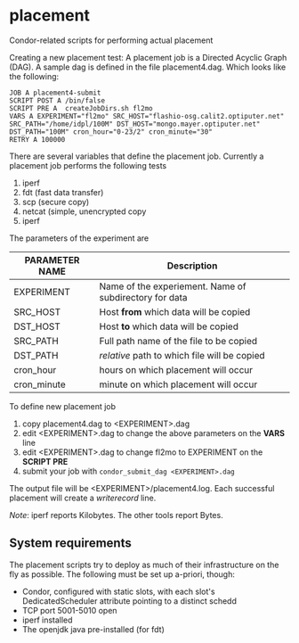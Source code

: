 placement
=========

Condor-related scripts for performing actual placement

Creating a new placement test:
A placement job is a Directed Acyclic Graph (DAG). A sample dag is defined in
the file placement4.dag. Which looks like the following:

    JOB A placement4-submit
    SCRIPT POST A /bin/false
    SCRIPT PRE A  createJobDirs.sh fl2mo
    VARS A EXPERIMENT="fl2mo" SRC_HOST="flashio-osg.calit2.optiputer.net" SRC_PATH="/home/idpl/100M" DST_HOST="mongo.mayer.optiputer.net" DST_PATH="100M" cron_hour="0-23/2" cron_minute="30"
    RETRY A 100000

There are several variables that define the placement job. Currently a placement job performs the following tests
 1. iperf
 2. fdt (fast data transfer)
 3. scp (secure copy)
 4. netcat (simple, unencrypted copy
 5. iperf


The parameters of the experiment are

|PARAMETER NAME |  Description|
|---------------|-------------|
| EXPERIMENT |  Name of the experiement. Name of subdirectory for data |
|SRC_HOST   |  Host **from** which data will be copied|
|DST_HOST   |  Host **to** which data will be copied |
|SRC_PATH   |  Full path name of the file to be copied |
| DST_PATH   |  *relative* path to which file will be copied |
| cron_hour  |  hours on which placement will occur| 
| cron_minute|  minute on which placement will occur|


To define new placement job
 1. copy placement4.dag to \<EXPERIMENT\>.dag
 2. edit \<EXPERIMENT\>.dag to change the above parameters on the **VARS** line
 3. edit \<EXPERIMENT\>.dag to change fl2mo to EXPERIMENT on the **SCRIPT PRE** 
 4. submit your job with `condor_submit_dag <EXPERIMENT>.dag`


The output file will be \<EXPERIMENT\>/placement4.log. Each successful placement will create a *writerecord* line.

*Note*: iperf reports Kilobytes.  The other tools report Bytes.

## System requirements

The placement scripts try to deploy as much of their infrastructure on the fly as possible.  The following 
must be set up a-priori, though:

* Condor, configured with static slots, with each slot's DedicatedScheduler attribute pointing to a distinct schedd
* TCP port 5001-5010 open
* iperf installed
* The openjdk java pre-installed (for fdt)

